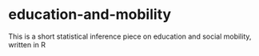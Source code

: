 # education-and-mobility
This is a short statistical inference piece on education and social mobility, written in R
